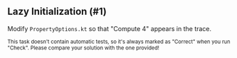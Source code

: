 ## Lazy Initialization (#1)

Modify `PropertyOptions.kt` so that "Compute 4" appears in the trace.

<sub> This task doesn't contain automatic tests,
so it's always marked as "Correct" when you run "Check".
Please compare your solution with the one provided! </sub>
